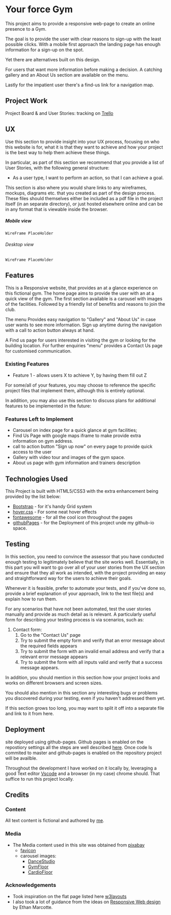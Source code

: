 # Your force Gym

This project aims to provide a responsive web-page to create an online presence to a Gym. 

The goal is to provide the user with clear reasons to sign-up with the least possible clicks. With a mobile first approach the landing page has enough information for a sign-up on the spot.

Yet there are alternatives built on this design.

For users that want more information before making a decision. A catching gallery and an About Us section are available on the menu. 

Lastly for the impatient user there's a find-us link for a navigation map.
 
## Project Work 

Project Board & and User Stories: tracking on [Trello](https://trello.com/b/dE5REmeS)

## UX
Use this section to provide insight into your UX process, focusing on who this website is for, what it is that they want to achieve and how your project is the best way to help them achieve these things.

In particular, as part of this section we recommend that you provide a list of User Stories, with the following general structure:
- As a user type, I want to perform an action, so that I can achieve a goal.

This section is also where you would share links to any wireframes, mockups, diagrams etc. that you created as part of the design process. These files should themselves either be included as a pdf file in the project itself (in an separate directory), or just hosted elsewhere online and can be in any format that is viewable inside the browser.

##### Mobile view

    WireFrame PlaceHolder

###### Desktop view

    WireFrame PlaceHolder

## Features

This is a Responsive website, that provides an at a glance experience on this fictional gym. The home page aims to provide the user with an at a quick view of the gym. The first section available is a carousel with images of the facilities. Followed by a friendly list of benefits and reasons to join the club. 

The menu Provides easy navigation to "Gallery" and "About Us" in case user wants to see more information. Sign up anytime during the navigation with a call to action button always at hand. 

A Find us page for users interested in visiting the gym or looking for the building location. For further enquiries "menu" provides a Contact Us page for customised communication.

### Existing Features
- Feature 1 - allows users X to achieve Y, by having them fill out Z

For some/all of your features, you may choose to reference the specific project files that implement them, although this is entirely optional.

In addition, you may also use this section to discuss plans for additional features to be implemented in the future:

### Features Left to Implement
- Carousel on index page for a quick glance at gym facilities;
- Find Us Page with google maps iframe to make provide extra information on gym address.
- call to action button "Sign up now" on every page to provide quick access to the user
- Gallery with video tour and images of the gym space.
- About us page with gym information and trainers description

## Technologies Used

This Project is built with HTML5/CSS3 with the extra enhancement being provided by the list below:

- [Bootstrap](https://getbootstrap.com/) - for it's handy Grid system 
- [hover.css](https://ianlunn.github.io/Hover/) - For some neat hover effects
- [fontawesome](https://fontawesome.com/) - for all the cool icon throughout the pages
- [githubPages](https://pages.github.com/) - for the Deployment of this project unde my github-io space.


## Testing

In this section, you need to convince the assessor that you have conducted enough testing to legitimately believe that the site works well. Essentially, in this part you will want to go over all of your user stories from the UX section and ensure that they all work as intended, with the project providing an easy and straightforward way for the users to achieve their goals.

Whenever it is feasible, prefer to automate your tests, and if you've done so, provide a brief explanation of your approach, link to the test file(s) and explain how to run them.

For any scenarios that have not been automated, test the user stories manually and provide as much detail as is relevant. A particularly useful form for describing your testing process is via scenarios, such as:

1. Contact form:
    1. Go to the "Contact Us" page
    2. Try to submit the empty form and verify that an error message about the required fields appears
    3. Try to submit the form with an invalid email address and verify that a relevant error message appears
    4. Try to submit the form with all inputs valid and verify that a success message appears.

In addition, you should mention in this section how your project looks and works on different browsers and screen sizes.

You should also mention in this section any interesting bugs or problems you discovered during your testing, even if you haven't addressed them yet.

If this section grows too long, you may want to split it off into a separate file and link to it from here.

## Deployment

site deployed using github-pages. Github pages is enabled on the repostiory settings all the steps are well described [here](https://pages.github.com/). Once code Is commited to master and github-pages is enabled on the repository project will be availble.

Throughout the development I have worked on it locally by, leveraging a good Text editor [Vscode](https://code.visualstudio.com/) and a browser (in my case) chrome should. That suffice to run this project locally.

## Credits

### Content

All text content is fictional and authored by [me](https://github.com/diogo-pessoa).

### Media

- The Media content used in this site was obtained from [pixabay](https://pixabay.com/images/search/gym/)
    - [favicon](https://pixabay.com/illustrations/weightlifting-clean-jerk-barbell-2227543/)
    - carousel images: 
        - [DanceStudio](https://pixabay.com/photos/gym-sports-hall-studio-dance-studio-526996/)
        - [GymFloor](https://pixabay.com/photos/gym-training-sports-fitness-595597/)
        - [CardioFloor](https://pixabay.com/photos/sports-indoor-cycling-fitness-gym-1962574/)

### Acknowledgements

- Took inspiration on the flat page listed here [w3layouts](https://w3layouts.com/template/gym-workout-sports-category-flat-bootstrap-responsive-web-template/)
- I also took a lot of guidance from the ideas on [Responsive Web design](https://abookapart.com/products/responsive-web-design) by Ethan Marcotte.
